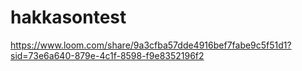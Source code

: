 # hakkasontest
https://www.loom.com/share/9a3cfba57dde4916bef7fabe9c5f51d1?sid=73e6a640-879e-4c1f-8598-f9e8352196f2